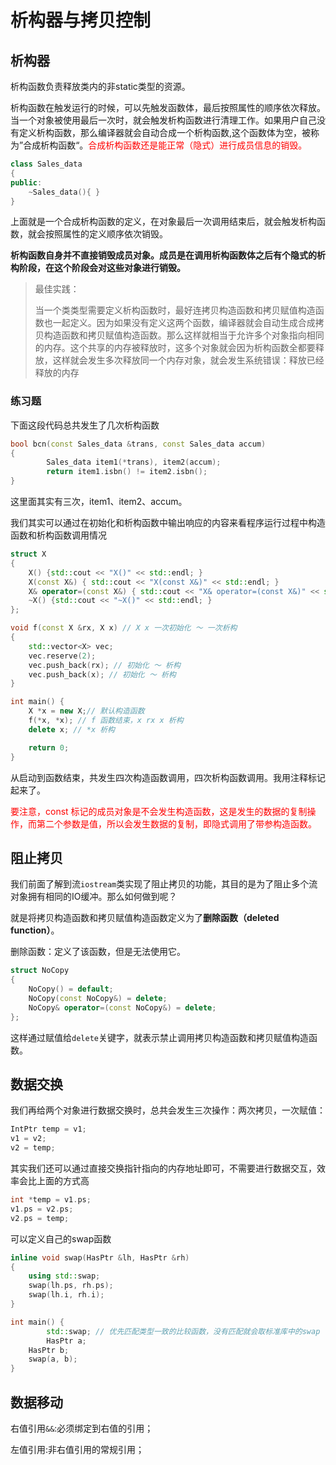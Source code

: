 # 析构器与拷贝控制

## 析构器

析构函数负责释放类内的非static类型的资源。

析构函数在触发运行的时候，可以先触发函数体，最后按照属性的顺序依次释放。当一个对象被使用最后一次时，就会触发析构函数进行清理工作。如果用户自己没有定义析构函数，那么编译器就会自动合成一个析构函数,这个函数体为空，被称为”合成析构函数“。<font color="red">合成析构函数还是能正常（隐式）进行成员信息的销毁。</font>

```c++
class Sales_data
{
public:
	~Sales_data(){ }
}
```

上面就是一个合成析构函数的定义，在对象最后一次调用结束后，就会触发析构函数，就会按照属性的定义顺序依次销毁。

**析构函数自身并不直接销毁成员对象。成员是在调用析构函数体之后有个隐式的析构阶段，在这个阶段会对这些对象进行销毁。**

> 最佳实践：
>
> 当一个类类型需要定义析构函数时，最好连拷贝构造函数和拷贝赋值构造函数也一起定义。因为如果没有定义这两个函数，编译器就会自动生成合成拷贝构造函数和拷贝赋值构造函数。那么这样就相当于允许多个对象指向相同的内存。这个共享的内存被释放时，这多个对象就会因为析构函数全都要释放，这样就会发生多次释放同一个内存对象，就会发生系统错误：释放已经释放的内存

### 练习题

下面这段代码总共发生了几次析构函数

```c++
bool bcn(const Sales_data &trans, const Sales_data accum)
{
		Sales_data item1(*trans), item2(accum);
		return item1.isbn() != item2.isbn();
}
```

这里面其实有三次，item1、item2、accum。

我们其实可以通过在初始化和析构函数中输出响应的内容来看程序运行过程中构造函数和析构函数调用情况

```c++
struct X
{
    X() {std::cout << "X()" << std::endl; }
    X(const X&) { std::cout << "X(const X&)" << std::endl; }
    X& operator=(const X&) { std::cout << "X& operator=(const X&)" << std::endl; return *this; }
    ~X() {std::cout << "~X()" << std::endl; }
};

void f(const X &rx, X x) // X x 一次初始化 ～ 一次析构
{
    std::vector<X> vec;
    vec.reserve(2);
    vec.push_back(rx); // 初始化 ～ 析构
    vec.push_back(x); // 初始化 ～ 析构
}

int main() {
    X *x = new X;// 默认构造函数
    f(*x, *x); // f 函数结束，x rx x 析构
    delete x; // *x 析构

    return 0;
}
```

从启动到函数结束，共发生四次构造函数调用，四次析构函数调用。我用注释标记起来了。

<font color="red">要注意，const 标记的成员对象是不会发生构造函数，这是发生的数据的复制操作，而第二个参数是值，所以会发生数据的复制，即隐式调用了带参构造函数。</font>

## 阻止拷贝

我们前面了解到流`iostream`类实现了阻止拷贝的功能，其目的是为了阻止多个流对象拥有相同的IO缓冲。那么如何做到呢？

就是将拷贝构造函数和拷贝赋值构造函数定义为了**删除函数（deleted function）**。

删除函数：定义了该函数，但是无法使用它。

```c++
struct NoCopy
{
    NoCopy() = default;
    NoCopy(const NoCopy&) = delete;
    NoCopy& operator=(const NoCopy&) = delete;
};
```

这样通过赋值给`delete`关键字，就表示禁止调用拷贝构造函数和拷贝赋值构造函数。

## 数据交换

我们再给两个对象进行数据交换时，总共会发生三次操作：两次拷贝，一次赋值：

```c++
IntPtr temp = v1;
v1 = v2;
v2 = temp;
```

其实我们还可以通过直接交换指针指向的内存地址即可，不需要进行数据交互，效率会比上面的方式高

```c++
int *temp = v1.ps;
v1.ps = v2.ps;
v2.ps = temp;
```

可以定义自己的swap函数

```c++
inline void swap(HasPtr &lh, HasPtr &rh)
{
    using std::swap;
    swap(lh.ps, rh.ps);
    swap(lh.i, rh.i);
}

int main() {
		std::swap; // 优先匹配类型一致的比较函数，没有匹配就会取标准库中的swap
		HasPtr a;
    HasPtr b;
    swap(a, b);
}
```

## 数据移动

右值引用`&&`:必须绑定到右值的引用；

左值引用:非右值引用的常规引用；